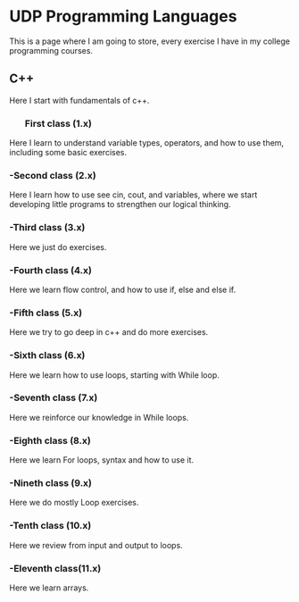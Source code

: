 # UDP Programming Languages 
This is a page where I am going to store, every exercise I have in my college programming courses.

## C++
Here I start with fundamentals of c++.

### <ul> First class (1.x) <ul>
Here I learn to understand variable types, operators, and how to use them, including some basic exercises.

### -Second class (2.x)
Here I learn how to use see cin, cout, and variables, where we start developing little programs to strengthen our logical thinking.

### -Third class (3.x)
Here we just do exercises.

### -Fourth class (4.x)
Here we learn flow control, and how to use if, else and else if.

### -Fifth class (5.x)
Here we try to go deep in c++ and do more exercises.

### -Sixth class (6.x)
Here we learn how to use loops, starting with While loop.

### -Seventh class (7.x)
Here we reinforce our knowledge in While loops.

### -Eighth class (8.x)
Here we learn For loops, syntax and how to use it.

### -Nineth class (9.x)
Here we do mostly Loop exercises.

### -Tenth class (10.x)
Here we review from input and output to loops.

### -Eleventh class(11.x)
Here we learn arrays.
